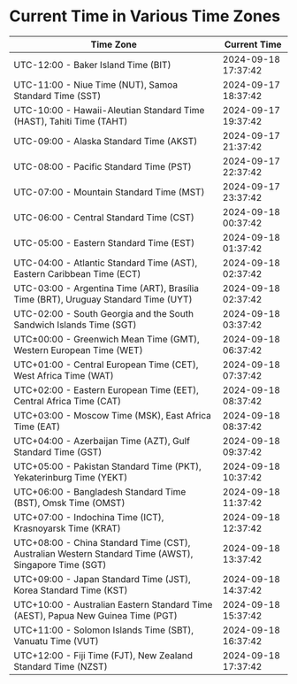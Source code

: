 # Current Time in Various Time Zones

| Time Zone | Current Time |
|-----------|--------------|
| UTC-12:00 - Baker Island Time (BIT) | 2024-09-18 17:37:42 |
| UTC-11:00 - Niue Time (NUT), Samoa Standard Time (SST) | 2024-09-17 18:37:42 |
| UTC-10:00 - Hawaii-Aleutian Standard Time (HAST), Tahiti Time (TAHT) | 2024-09-17 19:37:42 |
| UTC-09:00 - Alaska Standard Time (AKST) | 2024-09-17 21:37:42 |
| UTC-08:00 - Pacific Standard Time (PST) | 2024-09-17 22:37:42 |
| UTC-07:00 - Mountain Standard Time (MST) | 2024-09-17 23:37:42 |
| UTC-06:00 - Central Standard Time (CST) | 2024-09-18 00:37:42 |
| UTC-05:00 - Eastern Standard Time (EST) | 2024-09-18 01:37:42 |
| UTC-04:00 - Atlantic Standard Time (AST), Eastern Caribbean Time (ECT) | 2024-09-18 02:37:42 |
| UTC-03:00 - Argentina Time (ART), Brasília Time (BRT), Uruguay Standard Time (UYT) | 2024-09-18 02:37:42 |
| UTC-02:00 - South Georgia and the South Sandwich Islands Time (SGT) | 2024-09-18 03:37:42 |
| UTC±00:00 - Greenwich Mean Time (GMT), Western European Time (WET) | 2024-09-18 06:37:42 |
| UTC+01:00 - Central European Time (CET), West Africa Time (WAT) | 2024-09-18 07:37:42 |
| UTC+02:00 - Eastern European Time (EET), Central Africa Time (CAT) | 2024-09-18 08:37:42 |
| UTC+03:00 - Moscow Time (MSK), East Africa Time (EAT) | 2024-09-18 08:37:42 |
| UTC+04:00 - Azerbaijan Time (AZT), Gulf Standard Time (GST) | 2024-09-18 09:37:42 |
| UTC+05:00 - Pakistan Standard Time (PKT), Yekaterinburg Time (YEKT) | 2024-09-18 10:37:42 |
| UTC+06:00 - Bangladesh Standard Time (BST), Omsk Time (OMST) | 2024-09-18 11:37:42 |
| UTC+07:00 - Indochina Time (ICT), Krasnoyarsk Time (KRAT) | 2024-09-18 12:37:42 |
| UTC+08:00 - China Standard Time (CST), Australian Western Standard Time (AWST), Singapore Time (SGT) | 2024-09-18 13:37:42 |
| UTC+09:00 - Japan Standard Time (JST), Korea Standard Time (KST) | 2024-09-18 14:37:42 |
| UTC+10:00 - Australian Eastern Standard Time (AEST), Papua New Guinea Time (PGT) | 2024-09-18 15:37:42 |
| UTC+11:00 - Solomon Islands Time (SBT), Vanuatu Time (VUT) | 2024-09-18 16:37:42 |
| UTC+12:00 - Fiji Time (FJT), New Zealand Standard Time (NZST) | 2024-09-18 17:37:42 |
